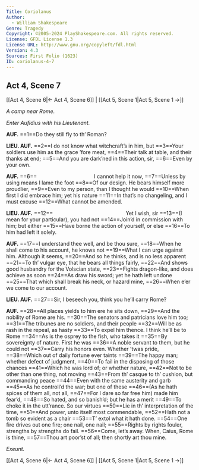 ```yaml
---
Title: Coriolanus
Author: 
  - William Shakespeare
Genre: Tragedy
Copyright: ©2005-2024 PlayShakespeare.com. All rights reserved.
License: GFDL License 1.3
License URL: http://www.gnu.org/copyleft/fdl.html
Version: 4.3
Sources: First Folio (1623)
ID: coriolanus-4-7
---
```


## Act 4, Scene 7
[[Act 4, Scene 6|← Act 4, Scene 6]] | [[Act 5, Scene 1|Act 5, Scene 1 →]]

*A camp near Rome.*

*Enter Aufidius with his Lieutenant.*

**AUF.**
==1==Do they still fly to th’ Roman?

**LIEU. AUF.**
==2==I do not know what witchcraft’s in him, but
==3==Your soldiers use him as the grace ’fore meat,
==4==Their talk at table, and their thanks at end;
==5==And you are dark’ned in this action, sir,
==6==Even by your own.

**AUF.**
==6==           I cannot help it now,
==7==Unless by using means I lame the foot
==8==Of our design. He bears himself more proudlier,
==9==Even to my person, than I thought he would
==10==When first I did embrace him; yet his nature
==11==In that’s no changeling, and I must excuse
==12==What cannot be amended.

**LIEU. AUF.**
==12==              Yet I wish, sir
==13==(I mean for your particular), you had not
==14==Join’d in commission with him; but either
==15==Have borne the action of yourself, or else
==16==To him had left it solely.

**AUF.**
==17==I understand thee well, and be thou sure,
==18==When he shall come to his account, he knows not
==19==What I can urge against him. Although it seems,
==20==And so he thinks, and is no less apparent
==21==To th’ vulgar eye, that he bears all things fairly,
==22==And shows good husbandry for the Volscian state,
==23==Fights dragon-like, and does achieve as soon
==24==As draw his sword; yet he hath left undone
==25==That which shall break his neck, or hazard mine,
==26==When e’er we come to our account.

**LIEU. AUF.**
==27==Sir, I beseech you, think you he’ll carry Rome?

**AUF.**
==28==All places yields to him ere he sits down,
==29==And the nobility of Rome are his.
==30==The senators and patricians love him too;
==31==The tribunes are no soldiers, and their people
==32==Will be as rash in the repeal, as hasty
==33==To expel him thence. I think he’ll be to Rome
==34==As is the osprey to the fish, who takes it
==35==By sovereignty of nature. First he was
==36==A noble servant to them, but he could not
==37==Carry his honors even. Whether ’twas pride,
==38==Which out of daily fortune ever taints
==39==The happy man; whether defect of judgment,
==40==To fail in the disposing of those chances
==41==Which he was lord of; or whether nature,
==42==Not to be other than one thing, not moving
==43==From th’ casque to th’ cushion, but commanding peace
==44==Even with the same austerity and garb
==45==As he controll’d the war; but one of these
==46==(As he hath spices of them all, not all,
==47==For I dare so far free him) made him fear’d,
==48==So hated, and so banish’d; but he has a merit
==49==To choke it in the utt’rance. So our virtues
==50==Lie in th’ interpretation of the time,
==51==And power, unto itself most commendable,
==52==Hath not a tomb so evident as a chair
==53==T’ extol what it hath done.
==54==One fire drives out one fire; one nail, one nail;
==55==Rights by rights fouler, strengths by strengths do fail.
==56==Come, let’s away. When, Caius, Rome is thine,
==57==Thou art poor’st of all; then shortly art thou mine.

*Exeunt.*

[[Act 4, Scene 6|← Act 4, Scene 6]] | [[Act 5, Scene 1|Act 5, Scene 1 →]]